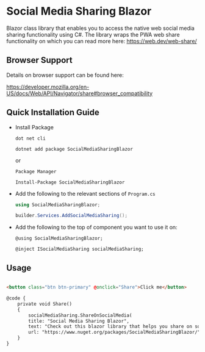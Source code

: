 # Social Media Sharing Blazor
Blazor class library that enables you to access the native web social media sharing functionality using C#.
The library wraps the PWA web share functionality on which you can read more here: 
https://web.dev/web-share/

## Browser Support

Details on browser support can be found here:

https://developer.mozilla.org/en-US/docs/Web/API/Navigator/share#browser_compatibility

## Quick Installation Guide

* Install Package

    `dot net cli`

    ``` 
    dotnet add package SocialMediaSharingBlazor
    ```

    or 
   
   `Package Manager`

   ```
   Install-Package SocialMediaSharingBlazor
   ```

* Add the following to the relevant sections of `Program.cs`
  ```c#
  using SocialMediaSharingBlazor;
  ```
  ```c#
  builder.Services.AddSocialMediaSharing();
  ```

* Add the following to the top of component you want to use it on:
  ``` razor
  @using SocialMediaSharingBlazor;

  @inject ISocialMediaSharing socialMediaSharing;
  ```

## Usage
``` html

<button class="btn btn-primary" @onclick="Share">Click me</button>

@code {
    private void Share()
    {
        socialMediaSharing.ShareOnSocialMedia(
        title: "Social Media Sharing Blazor", 
        text: "Check out this blazor library that helps you share on social media using c#", 
        url: "https://www.nuget.org/packages/SocialMediaSharingBlazor/");
    }
}

```